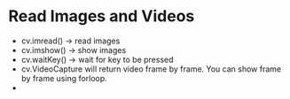 # Read Images and Videos

- cv.imread() -> read images
- cv.imshow() -> show images
- cv.waitKey() -> wait for key to be pressed
- cv.VideoCapture will return video frame by frame. You can show frame by frame using forloop.
- 
